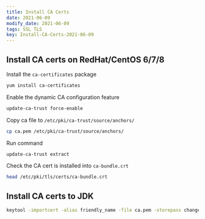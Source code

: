 ```yaml
---
title: Install CA Certs
date: 2021-06-09
modify_date: 2021-06-09
tags: SSL TLS
key: Install-CA-Certs-2021-06-09
---
```


## Install CA certs on RedHat/CentOS 6/7/8

Install the `ca-certificates` package

```bash
yum install ca-certificates
```

<!--more-->

Enable the dynamic CA configuration feature

```bash
update-ca-trust force-enable
```

Copy ca file to `/etc/pki/ca-trust/source/anchors/`

```bash
cp ca.pem /etc/pki/ca-trust/source/anchors/
```

Run command

```bash
update-ca-trust extract
```

Check the CA cert is installed into `ca-bundle.crt`

```bash
head /etc/pki/tls/certs/ca-bundle.crt
```

## Install CA certs to JDK

```bash
keytool -importcert -alias friendly_name -file ca.pem -storepass changeit
```

